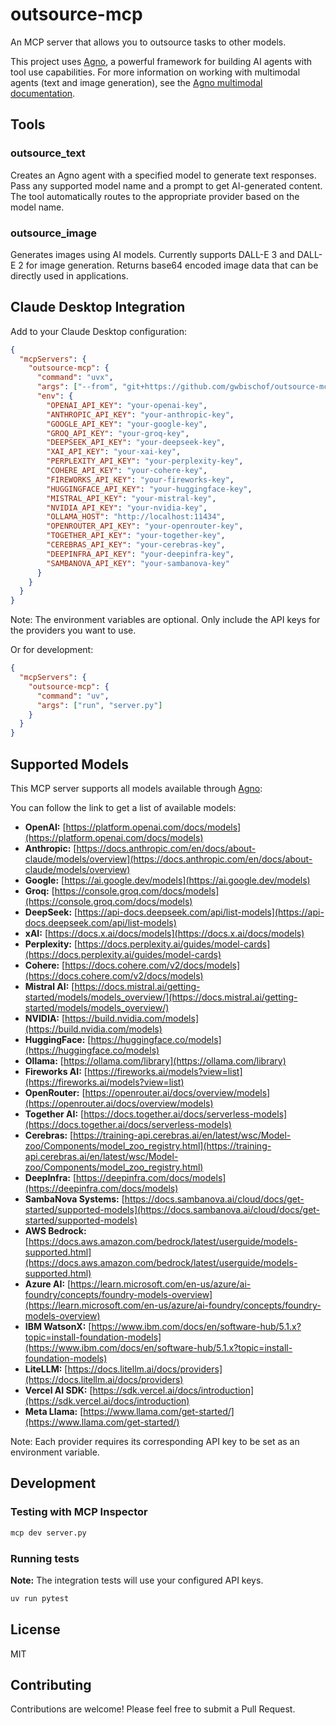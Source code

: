 # outsource-mcp

An MCP server that allows you to outsource tasks to other models.

This project uses [Agno](https://github.com/agno-agi/agno), a powerful framework for building AI agents with tool use capabilities. For more information on working with multimodal agents (text and image generation), see the [Agno multimodal documentation](https://docs.agno.com/agents/multimodal).

## Tools

### outsource_text
Creates an Agno agent with a specified model to generate text responses. Pass any supported model name and a prompt to get AI-generated content. The tool automatically routes to the appropriate provider based on the model name.

### outsource_image
Generates images using AI models. Currently supports DALL-E 3 and DALL-E 2 for image generation. Returns base64 encoded image data that can be directly used in applications.

## Claude Desktop Integration

Add to your Claude Desktop configuration:

```json
{
  "mcpServers": {
    "outsource-mcp": {
      "command": "uvx",
      "args": ["--from", "git+https://github.com/gwbischof/outsource-mcp.git", "outsource-mcp"],
      "env": {
        "OPENAI_API_KEY": "your-openai-key",
        "ANTHROPIC_API_KEY": "your-anthropic-key",
        "GOOGLE_API_KEY": "your-google-key",
        "GROQ_API_KEY": "your-groq-key",
        "DEEPSEEK_API_KEY": "your-deepseek-key",
        "XAI_API_KEY": "your-xai-key",
        "PERPLEXITY_API_KEY": "your-perplexity-key",
        "COHERE_API_KEY": "your-cohere-key",
        "FIREWORKS_API_KEY": "your-fireworks-key",
        "HUGGINGFACE_API_KEY": "your-huggingface-key",
        "MISTRAL_API_KEY": "your-mistral-key",
        "NVIDIA_API_KEY": "your-nvidia-key",
        "OLLAMA_HOST": "http://localhost:11434",
        "OPENROUTER_API_KEY": "your-openrouter-key",
        "TOGETHER_API_KEY": "your-together-key",
        "CEREBRAS_API_KEY": "your-cerebras-key",
        "DEEPINFRA_API_KEY": "your-deepinfra-key",
        "SAMBANOVA_API_KEY": "your-sambanova-key"
      }
    }
  }
}
```

Note: The environment variables are optional. Only include the API keys for the providers you want to use.

Or for development:

```json
{
  "mcpServers": {
    "outsource-mcp": {
      "command": "uv",
      "args": ["run", "server.py"]
    }
  }
}
```

## Supported Models

This MCP server supports all models available through [Agno](https://docs.agno.com/models/introduction#supported-models):

You can follow the link to get a list of available models:
*   **OpenAI:** [https://platform.openai.com/docs/models](https://platform.openai.com/docs/models)
*   **Anthropic:** [https://docs.anthropic.com/en/docs/about-claude/models/overview](https://docs.anthropic.com/en/docs/about-claude/models/overview)
*   **Google:** [https://ai.google.dev/models](https://ai.google.dev/models)
*   **Groq:** [https://console.groq.com/docs/models](https://console.groq.com/docs/models)
*   **DeepSeek:** [https://api-docs.deepseek.com/api/list-models](https://api-docs.deepseek.com/api/list-models) 
*   **xAI:** [https://docs.x.ai/docs/models](https://docs.x.ai/docs/models)
*   **Perplexity:** [https://docs.perplexity.ai/guides/model-cards](https://docs.perplexity.ai/guides/model-cards)
*   **Cohere:** [https://docs.cohere.com/v2/docs/models](https://docs.cohere.com/v2/docs/models)
*   **Mistral AI:** [https://docs.mistral.ai/getting-started/models/models_overview/](https://docs.mistral.ai/getting-started/models/models_overview/)
*   **NVIDIA:** [https://build.nvidia.com/models](https://build.nvidia.com/models)
*   **HuggingFace:** [https://huggingface.co/models](https://huggingface.co/models)
*   **Ollama:** [https://ollama.com/library](https://ollama.com/library)
*   **Fireworks AI:** [https://fireworks.ai/models?view=list](https://fireworks.ai/models?view=list)
*   **OpenRouter:** [https://openrouter.ai/docs/overview/models](https://openrouter.ai/docs/overview/models)
*   **Together AI:** [https://docs.together.ai/docs/serverless-models](https://docs.together.ai/docs/serverless-models)
*   **Cerebras:** [https://training-api.cerebras.ai/en/latest/wsc/Model-zoo/Components/model_zoo_registry.html](https://training-api.cerebras.ai/en/latest/wsc/Model-zoo/Components/model_zoo_registry.html)
*   **DeepInfra:** [https://deepinfra.com/docs/models](https://deepinfra.com/docs/models)
*   **SambaNova Systems:** [https://docs.sambanova.ai/cloud/docs/get-started/supported-models](https://docs.sambanova.ai/cloud/docs/get-started/supported-models)
*   **AWS Bedrock:** [https://docs.aws.amazon.com/bedrock/latest/userguide/models-supported.html](https://docs.aws.amazon.com/bedrock/latest/userguide/models-supported.html) 
*   **Azure AI:** [https://learn.microsoft.com/en-us/azure/ai-foundry/concepts/foundry-models-overview](https://learn.microsoft.com/en-us/azure/ai-foundry/concepts/foundry-models-overview)
*   **IBM WatsonX:** [https://www.ibm.com/docs/en/software-hub/5.1.x?topic=install-foundation-models](https://www.ibm.com/docs/en/software-hub/5.1.x?topic=install-foundation-models)
*   **LiteLLM:** [https://docs.litellm.ai/docs/providers](https://docs.litellm.ai/docs/providers)
*   **Vercel AI SDK:** [https://sdk.vercel.ai/docs/introduction](https://sdk.vercel.ai/docs/introduction)
*   **Meta Llama:** [https://www.llama.com/get-started/](https://www.llama.com/get-started/)

Note: Each provider requires its corresponding API key to be set as an environment variable.

## Development

### Testing with MCP Inspector

```bash
mcp dev server.py
```

### Running tests
**Note:** The integration tests will use your configured API keys.

```bash
uv run pytest
```

## License

MIT

## Contributing

Contributions are welcome! Please feel free to submit a Pull Request.
